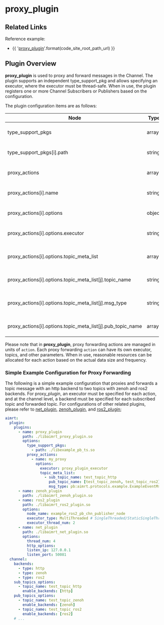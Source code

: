 # proxy_plugin

## Related Links

Reference example:
- {{ '[proxy_plugin]({}/src/examples/plugins/proxy_plugin)'.format(code_site_root_path_url) }}

## Plugin Overview

**proxy_plugin** is used to proxy and forward messages in the Channel. The plugin supports an independent type_support_pkg and allows specifying an executor, where the executor must be thread-safe. When in use, the plugin registers one or more Channel Subscribers or Publishers based on the configuration.

The plugin configuration items are as follows:

| Node                              | Type          | Optional | Default | Purpose |
| ----                              | ----          | ----     | ----    | ---- |
| type_support_pkgs                 | array         | Required | []      | type support package configuration |
| type_support_pkgs[i].path         | string        | Required | ""      | path to the type support package |
| proxy_actions                     | array         | Required | []      | proxy forwarding configuration |
| proxy_actions[i].name            | string        | Required | ""      | proxy forwarding name |
| proxy_actions[i].options         | object        | Required | {}      | proxy forwarding configuration |
| proxy_actions[i].options.executor| string        | Required | ""      | proxy forwarding executor |
| proxy_actions[i].options.topic_meta_list                   | array         | Required | []      | topics and types to be proxied and forwarded |
| proxy_actions[i].options.topic_meta_list[j].topic_name     | string        | Required | ""      | topic to be proxied and forwarded |
| proxy_actions[i].options.topic_meta_list[j].msg_type       | string        | Required | ""      | message type to be proxied and forwarded |
| proxy_actions[i].options.topic_meta_list[j].pub_topic_name | array         | Required | []      | topic after proxy forwarding |

Please note that in **proxy_plugin**, proxy forwarding actions are managed in units of `action`. Each proxy forwarding `action` can have its own executor, topics, and other parameters. When in use, reasonable resources can be allocated for each action based on the actual data size and frequency.

### Simple Example Configuration for Proxy Forwarding

The following is a simple example configuration that proxies and forwards a topic message with an http backend to two topics with zenoh and ros2 backends. For proxy_plugin, an executor must be specified for each action, and at the channel level, a backend must be specified for each subscribed topic and forwarded topic. For configurations of other related plugins, please refer to [net_plugin](./net_plugin.md), [zenoh_plugin](./zenoh_plugin.md), and [ros2_plugin](./ros2_plugin.md);


```yaml
aimrt:
  plugin:
    plugins:
      - name: proxy_plugin
        path: ./libaimrt_proxy_plugin.so
        options:
          type_support_pkgs:
            - path: ./libexample_pb_ts.so
          proxy_actions:
            - name: my_proxy
              options:
                executor: proxy_plugin_executor
                topic_meta_list:
                  - sub_topic_name: test_topic_http
                    pub_topic_name: [test_topic_zenoh, test_topic_ros2]
                    msg_type: pb:aimrt.protocols.example.ExampleEventMsg
      - name: zenoh_plugin
        path: ./libaimrt_zenoh_plugin.so
      - name: ros2_plugin
        path: ./libaimrt_ros2_plugin.so
        options:
          node_name: example_ros2_pb_chn_publisher_node
          executor_type: MultiThreaded # SingleThreaded/StaticSingleThreaded/MultiThreaded
          executor_thread_num: 2
      - name: net_plugin
        path: ./libaimrt_net_plugin.so
        options:
          thread_num: 4
          http_options:
          listen_ip: 127.0.0.1
          listen_port: 50081
  channel:
    backends:
      - type: http
      - type: zenoh
      - type: ros2
    sub_topics_options:
      - topic_name: test_topic_http
        enable_backends: [http]
    pub_topics_options:
      - topic_name: test_topic_zenoh
        enable_backends: [zenoh]
      - topic_name: test_topic_ros2
        enable_backends: [ros2]
    # ...
```
